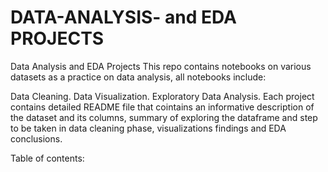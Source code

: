 # DATA-ANALYSIS- and EDA PROJECTS
Data Analysis and EDA Projects
This repo contains notebooks on various datasets as a practice on data analysis, all notebooks include:

Data Cleaning.
Data Visualization.
Exploratory Data Analysis.
Each project contains detailed README file that cointains an informative description of the dataset and its columns, summary of exploring the dataframe and step to be taken in data cleaning phase, visualizations findings and EDA conclusions.

Table of contents:
